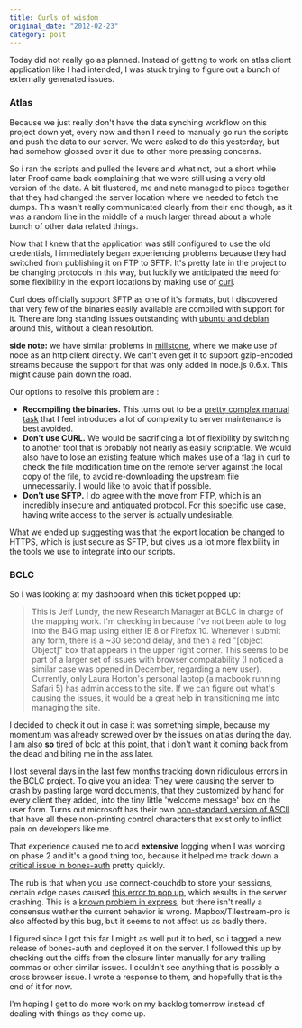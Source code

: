 ```yaml
---
title: Curls of wisdom
original_date: "2012-02-23"
category: post
---
```

Today did not really go as planned. Instead of getting to work on atlas client application like I had intended, I was stuck trying to figure out a bunch of externally generated issues.

### Atlas

Because we just really don't have the data synching workflow on this project down yet, every now and then I need to manually go run the scripts and push the data to our server. We were asked to do this yesterday, but had somehow glossed over it due to other more pressing concerns.

So i ran the scripts and pulled the levers and what not, but a short while later Proof came back complaining that we were still using a very old version of the data. A bit flustered, me and nate managed to piece together that they had changed the server location where we needed to fetch the dumps. This wasn't really communicated clearly from their end though, as it was a random line in the middle of a much larger thread about a whole bunch of other data related things.

Now that I knew that the application was still configured to use the old credentials, I immediately began experiencing problems because they had switched from publishing it on FTP to SFTP. It's pretty late in the project to be changing protocols in this way, but luckily we anticipated the need for some flexibility in the export locations by making use of [curl](http://curl.haxx.se/).

Curl does officially support SFTP as one of it's formats, but I discovered that very few of the binaries easily available are compiled with support for it. There are long standing issues outstanding with [ubuntu and debian](https://bugs.launchpad.net/ubuntu/+source/curl/+bug/311029) around this, without a clean resolution. 

__side note:__ we have similar problems in [millstone](http://github.com/mapbox/millstone), where we make use of node as an http client directly. We can't even get it to support gzip-encoded streams because the support for that was only added in node.js 0.6.x. This might cause pain down the road.

Our options to resolve this problem are : 

* __Recompiling the binaries.__
    This turns out to be a [pretty complex manual task](http://iamnearlythere.com/add-sftp-capabilities-to-curl) that I feel introduces a lot of complexity to server maintenance is best avoided.
* __Don't use CURL.__   We would be sacrificing a lot of flexibility by switching to another tool that is probably not nearly as easily scriptable. We would also have to lose an existing feature which makes use of a flag in curl to check the file modification time on the remote server against the local copy of the file, to avoid re-downloading the upstream file unnecessarily. I would like to avoid that if possible.
* __Don't use SFTP.__    I do agree with the move from FTP, which is an incredibly insecure and antiquated protocol. For this specific use case, having write access to the server is actually undesirable.

What we ended up suggesting was that the export location be changed to HTTPS, which is just secure as SFTP, but gives us a lot more flexibility in the tools we use to integrate into our scripts.


### BCLC

So I was looking at my dashboard when this ticket popped up: 

> This is Jeff Lundy, the new Research Manager at BCLC in charge of the mapping work. I'm checking in because I've not been able to log into the B4G map using either IE 8 or Firefox 10. Whenever I submit any form, there is a ~30 second delay, and then a red "[object Object]" box that appears in the upper right corner. This seems to be part of a larger set of issues with browser compatability (I noticed a similar case was opened in December, regarding a new user). Currently, only Laura Horton's personal laptop (a macbook running Safari 5) has admin access to the site. If we can figure out what's causing the issues, it would be a great help in transitioning me into managing the site.
    
I decided to check it out in case it was something simple, because my momentum was already screwed over by the issues on atlas during the day. I am also __so__ tired of bclc at this point, that i don't want it coming back from the dead and biting me in the ass later.

I lost several days in the last few months tracking down ridiculous errors in the BCLC project. To give you an idea: They were causing the server to crash by pasting large word documents, that they customized by hand for every client they added, into the tiny little 'welcome message' box on the user form. Turns out microsoft has their own [non-standard version of ASCII](http://stackoverflow.com/questions/4332707/paste-from-ms-word-into-textarea) that have all these non-printing control characters that exist only to inflict pain on developers like me.

That experience caused me to add __extensive__ logging when I was working on phase 2 and it's a good thing too, because it helped me track down a [critical issue in bones-auth](https://github.com/developmentseed/bones-auth/commit/c3c5d5fdf6be3edc7448506c632e436d1d953125) pretty quickly.

The rub is that when you use connect-couchdb to store your sessions, certain edge cases caused [this error to pop up](https://gist.github.com/ddcd8836d098322db01b), which results in the server crashing. This is a [known problem in express](https://github.com/visionmedia/express/issues/751), but there isn't really a consensus wether the current behavior is wrong. Mapbox/Tilestream-pro is also affected by this bug, but it seems to not affect us as badly there.

I figured since I got this far I might as well put it to bed, so i tagged a new release of bones-auth and deployed it on the server. I followed this up by checking out the diffs from the closure linter manually for any trailing commas or other similar issues. I couldn't see anything that is possibly a cross browser issue. I wrote a response to them, and hopefully that is the end of it for now.

I'm hoping I get to do more work on my backlog tomorrow instead of dealing with things as they come up.
